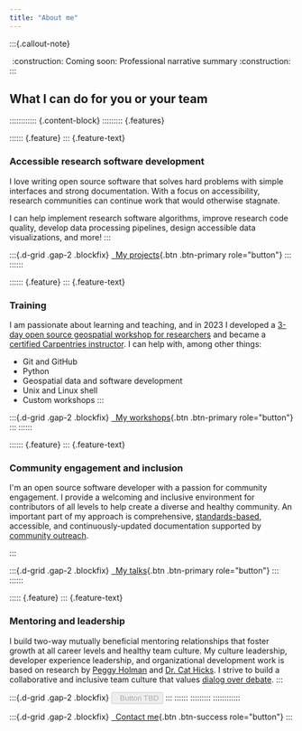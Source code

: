 ```yaml
---
title: "About me"
---
```


:::{.callout-note}
<center>:construction: Coming soon: Professional narrative summary :construction:</center>
:::


## What I can do for you or your team

:::::::::::: {.content-block}
::::::::: {.features}

:::::: {.feature}
::: {.feature-text}
### Accessible research software development

I love writing open source software that solves hard problems with simple interfaces and
strong documentation. With a focus on accessibility, research communities can continue
work that would otherwise stagnate.

I can help implement research software algorithms, improve research code quality,
develop data processing pipelines, design accessible data visualizations, and more!
:::

:::{.d-grid .gap-2 .blockfix}
[<i class="bi bi-terminal-fill"></i>&nbsp;&nbsp;My projects](my-work/projects/index.md){.btn .btn-primary role="button"}
:::
::::::


:::::: {.feature}
::: {.feature-text}
### Training

I am passionate about learning and teaching, and in 2023 I developed a
[3-day open source geospatial workshop for researchers](https://qgreenland-workshop-2023-researcher.github.io/)
and became a
[certified Carpentries instructor](/about/my-work/other-roles/carpentries-instructor.md).
I can help with, among other things:

* Git and GitHub
* Python
* Geospatial data and software development
* Unix and Linux shell
* Custom workshops
:::

:::{.d-grid .gap-2 .blockfix}
[<i class="bi bi-mortarboard-fill"></i>&nbsp;&nbsp;My workshops](/about/my-work/workshops/index.md){.btn .btn-primary role="button"}
:::
::::::


:::::: {.feature}
::: {.feature-text}
### Community engagement and inclusion

I'm an open source software developer with a passion for community engagement. I provide
a welcoming and inclusive environment for contributors of all levels to help create a
diverse and healthy community. An important part of my approach is comprehensive,
[standards-based](https://diataxis.fr/), accessible, and continuously-updated
documentation supported by
[community outreach](/about/my-work/talks/earthaccess-documentation-intro/index.md).

:::

:::{.d-grid .gap-2 .blockfix}
[<i class="bi bi-megaphone-fill"></i>&nbsp;&nbsp;My talks](my-work/talks/index.md){.btn .btn-primary role="button"}
:::
::::::


::::: {.feature}
::: {.feature-text}
### Mentoring and leadership

I build two-way mutually beneficial mentoring relationships that foster growth at all
career levels and healthy team culture. My culture leadership, developer experience
leadership, and organizational development work is based on research by
[Peggy Holman](https://peggyholman.com/) and
[Dr. Cat Hicks](https://www.drcathicks.com/). I strive to build a collaborative and inclusive team
culture that values
[dialog over debate](https://b-m-institute.com/wp-content/uploads/2019/11/TCH_chapter.pdf).
:::

:::{.d-grid .gap-2 .blockfix}
<button class="btn btn-primary" disabled>
  <i class="bi bi-people-fill"></i>&nbsp;&nbsp;Button TBD
</button>
:::
::::::
:::::::::
::::::::::::


:::{.d-grid .gap-2 .blockfix}
[<i class="bi bi-envelope-fill"></i>&nbsp;&nbsp;Contact me](/contact.md){.btn .btn-success role="button"}
:::
